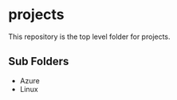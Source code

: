 # projects

This repository is the top level folder for projects.  

## Sub Folders

- Azure
- Linux
